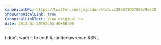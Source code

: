 ```yaml
---
canonicalURL: https://twitter.com/jmjordan/status/292873007565795328
ShowCanonicalLink: true
CanonicalLinkText: View original on
date: 2013-01-20T05:55:40+00:00
---
```

I don’t want it to end! #jenniferlawrence #SNL